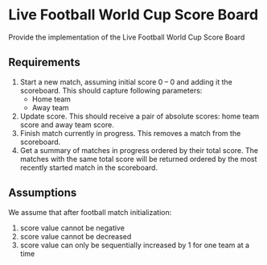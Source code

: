 # Live Football World Cup Score Board

Provide the implementation of the Live Football World Cup Score Board

## Requirements
1. Start a new match, assuming initial score 0 – 0 and adding it the scoreboard.
   This should capture following parameters:
    * Home team
    * Away team
2. Update score. This should receive a pair of absolute scores: home team score and away team score.
3. Finish match currently in progress. This removes a match from the scoreboard.
4. Get a summary of matches in progress ordered by their total score. The matches with the same total score will be returned ordered by the most recently started match in the scoreboard.

## Assumptions
We assume that after football match initialization:
1. score value cannot be negative
2. score value cannot be decreased
3. score value can only be sequentially increased by 1 for one team at a time